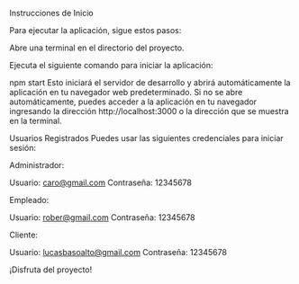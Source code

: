 Instrucciones de Inicio

Para ejecutar la aplicación, sigue estos pasos:

Abre una terminal en el directorio del proyecto.

Ejecuta el siguiente comando para iniciar la aplicación:

npm start
Esto iniciará el servidor de desarrollo y abrirá automáticamente la aplicación en tu navegador web predeterminado. Si no se abre automáticamente, puedes acceder a la aplicación en tu navegador ingresando la dirección http://localhost:3000 o la dirección que se muestra en la terminal.

Usuarios Registrados
Puedes usar las siguientes credenciales para iniciar sesión:

Administrador:

Usuario: caro@gmail.com
Contraseña: 12345678

Empleado:

Usuario: rober@gmail.com
Contraseña: 12345678

Cliente:

Usuario: lucasbasoalto@gmail.com
Contraseña: 12345678

¡Disfruta del proyecto!